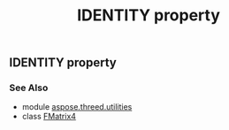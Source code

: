 ﻿---
title: IDENTITY property
second_title: Aspose.3D for Python via .NET API References
description: 
type: docs
weight: 60
url: /python-net/aspose.threed.utilities/fmatrix4/identity/
is_root: false
---

## IDENTITY property


### See Also
* module [aspose.threed.utilities](../../)
* class [FMatrix4](/3d/python-net/aspose.threed.utilities/fmatrix4)
